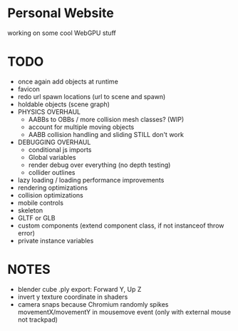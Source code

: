 # Personal Website

working on some cool WebGPU stuff

# TODO
- once again add objects at runtime
- favicon
- redo url spawn locations (url to scene and spawn)
- holdable objects (scene graph)
- PHYSICS OVERHAUL
    - AABBs to OBBs / more collision mesh classes? (WIP)
    - account for multiple moving objects
    - AABB collision handling and sliding STILL don't work
- DEBUGGING OVERHAUL
    - conditional js imports
    - Global variables
    - render debug over everything (no depth testing)
    - collider outlines
- lazy loading / loading performance improvements
- rendering optimizations
- collision optimizations
- mobile controls
- skeleton
- GLTF or GLB
- custom components (extend component class, if not instanceof throw error)
- private instance variables

# NOTES
- blender cube .ply export: Forward Y, Up Z
- invert y texture coordinate in shaders
- camera snaps because Chromium randomly spikes movementX/movementY in mousemove event (only with external mouse not trackpad)